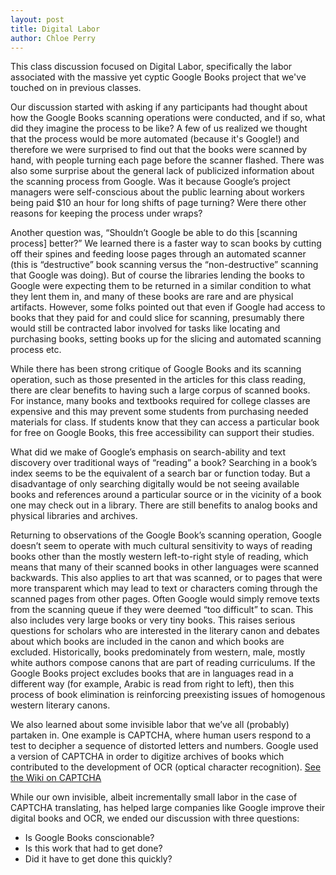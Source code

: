 ```yaml
---
layout: post
title: Digital Labor
author: Chloe Perry
---
```


This class discussion focused on Digital Labor, specifically the labor associated with the massive yet cyptic Google Books project that we've touched on in previous classes.

Our discussion started with asking if any participants had thought about how the Google Books scanning operations were conducted, and if so, what did they imagine the process to be like? A few of us realized we thought that the process would be more automated (because it's Google!) and therefore we were surprised to find out that the books were scanned by hand, with people turning each page before the scanner flashed. There was also some surprise about the general lack of publicized information about the scanning process from Google. Was it because Google’s project managers were self-conscious about the public learning about workers being paid $10 an hour for long shifts of page turning? Were there other reasons for keeping the process under wraps? 

Another question was, “Shouldn’t Google be able to do this [scanning process] better?” We learned there is a faster way to scan books by cutting off their spines and feeding loose pages through an automated scanner (this is “destructive” book scanning versus the “non-destructive” scanning that Google was doing). But of course the libraries lending the books to Google were expecting them to be returned in a similar condition to what they lent them in, and many of these books are rare and are physical artifacts. However, some folks pointed out that even if Google had access to books that they paid for and could slice for scanning, presumably there would still be contracted labor involved for tasks like locating and purchasing books, setting books up for the slicing and automated scanning process etc. 

While there has been strong critique of Google Books and its scanning operation, such as those presented in the articles for this class reading, there are clear benefits to having such a large corpus of scanned books. For instance, many books and textbooks required for college classes are expensive and this may prevent some students from purchasing needed materials for class. If students know that they can access a particular book for free on Google Books, this free accessibility can support their studies.

What did we make of Google’s emphasis on search-ability and text discovery over traditional ways of “reading” a book? Searching in a book’s index seems to be the equivalent of a search bar or function today. But a disadvantage of only searching digitally would be not seeing available books and references around a particular source or in the vicinity of a book one may check out in a library. There are still benefits to analog books and physical libraries and archives.

Returning to observations of the Google Book’s scanning operation, Google doesn’t seem to operate with much cultural sensitivity to ways of reading books other than the mostly western left-to-right style of reading, which means that many of their scanned books in other languages were scanned backwards. This also applies to art that was scanned, or to pages that were more transparent which may lead to text or characters coming through the scanned pages from other pages. Often Google would simply remove texts from the scanning queue if they were deemed “too difficult” to scan. This also includes very large books or very tiny books. This raises serious questions for scholars who are interested in the literary canon and debates about which books are included in the canon and which books are excluded. Historically, books predominately from western, male, mostly white authors compose canons that are part of reading curriculums. If the Google Books project excludes books that are in languages read in a different way (for example, Arabic is read from right to left), then this process of book elimination is reinforcing preexisting issues of homogenous western literary canons.

We also learned about some invisible labor that we’ve all (probably) partaken in. One example is CAPTCHA, where human users respond to a test to decipher a sequence of distorted letters and numbers. Google used a version of CAPTCHA in order to digitize archives of books which contributed to the development of OCR (optical character recognition). [See the Wiki on CAPTCHA](https://en.wikipedia.org/wiki/CAPTCHA)

While our own invisible, albeit incrementally small labor in the case of CAPTCHA translating, has helped large companies like Google improve their digital books and OCR, we ended our discussion with three questions: 
- Is Google Books conscionable? 
- Is this work that had to get done?
- Did it have to get done this quickly?

